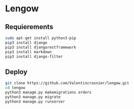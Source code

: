# Lengow

## Requierements

```bash
sudo apt-get install python3-pip
pip3 install django
pip3 install djangorestframework
pip3 install markdown
pip3 install django-filter 
```

## Deploy

```bash
git clone https://github.com/Valentincrasnier/lengow.git
cd lengow
python3 manage.py makemigrations orders
python3 manage.py migrate
python3 manage.py runserver
```
